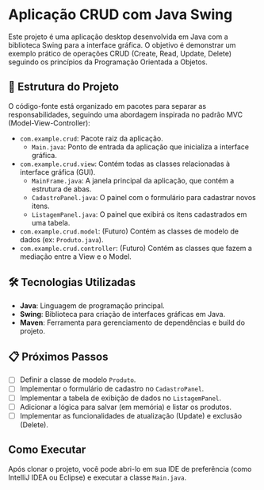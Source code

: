 # Aplicação CRUD com Java Swing

Este projeto é uma aplicação desktop desenvolvida em Java com a biblioteca Swing para a interface gráfica. O objetivo é demonstrar um exemplo prático de operações CRUD (Create, Read, Update, Delete) seguindo os princípios da Programação Orientada a Objetos.

## 🚀 Estrutura do Projeto

O código-fonte está organizado em pacotes para separar as responsabilidades, seguindo uma abordagem inspirada no padrão MVC (Model-View-Controller):

- `com.example.crud`: Pacote raiz da aplicação.
  - `Main.java`: Ponto de entrada da aplicação que inicializa a interface gráfica.
- `com.example.crud.view`: Contém todas as classes relacionadas à interface gráfica (GUI).
  - `MainFrame.java`: A janela principal da aplicação, que contém a estrutura de abas.
  - `CadastroPanel.java`: O painel com o formulário para cadastrar novos itens.
  - `ListagemPanel.java`: O painel que exibirá os itens cadastrados em uma tabela.
- `com.example.crud.model`: (Futuro) Contém as classes de modelo de dados (ex: `Produto.java`).
- `com.example.crud.controller`: (Futuro) Contém as classes que fazem a mediação entre a View e o Model.

## 🛠️ Tecnologias Utilizadas

- **Java**: Linguagem de programação principal.
- **Swing**: Biblioteca para criação de interfaces gráficas em Java.
- **Maven**: Ferramenta para gerenciamento de dependências e build do projeto.

## 📋 Próximos Passos

- [ ] Definir a classe de modelo `Produto`.
- [ ] Implementar o formulário de cadastro no `CadastroPanel`.
- [ ] Implementar a tabela de exibição de dados no `ListagemPanel`.
- [ ] Adicionar a lógica para salvar (em memória) e listar os produtos.
- [ ] Implementar as funcionalidades de atualização (Update) e exclusão (Delete).

## Como Executar

Após clonar o projeto, você pode abri-lo em sua IDE de preferência (como IntelliJ IDEA ou Eclipse) e executar a classe `Main.java`.
